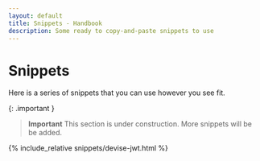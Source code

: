```yaml
---
layout: default
title: Snippets - Handbook
description: Some ready to copy-and-paste snippets to use
---
```


# Snippets

Here is a series of snippets that you can use however you see fit.

{: .important }
> **Important**
> This section is under construction. More snippets will be be added.

{% include_relative snippets/devise-jwt.html %}
